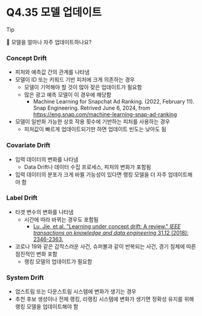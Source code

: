 # Q4.35 모델 업데이트

> [!Tip]
>
> 🙋  모델을 얼마나 자주 업데이트하나요?

### Concept Drift

-   피처와 예측값 간의 관계를 나타냄
-   모델이 ID 또는 키워드 기반 피처에 크게 의존하는 경우
    -   모델이 기억해야 할 것이 많아 잦은 업데이트가 필요함
    -   많은 광고 예측 모델이 이 경우에 해당함
        -   Machine Learning for Snapchat Ad Ranking. (2022, February 11). Snap Engineering. Retrived June 6, 2024, from https://eng.snap.com/machine-learning-snap-ad-ranking
-   모델이 일반화 가능한 상호 작용 횟수에 기반하는 피처를 사용하는 경우
    -   피처값이 빠르게 업데이트되기만 하면 업데이트 빈도는 낮아도 됨

### Covariate Drift

-   입력 데이터의 변화를 나타냄
    -   Data Drift나 데이터 수집 프로세스, 피처의 변화가 포함됨
-   입력 데이터의 분포가 크게 바뀔 가능성이 있다면 랭킹 모델을 더 자주 업데이트해야 함

### Label Drift

-   타겟 변수의 변화를 나타냄
    -   시간에 따라 바뀌는 경우도 포함됨
        -   [Lu, Jie, et al. "Learning under concept drift: A review." *IEEE transactions on knowledge and data engineering* 31.12 (2018): 2346-2363.](https://arxiv.org/pdf/2004.05785)
-   코로나 19와 같은 갑작스러운 사건, 슈퍼볼과 같이 반복되는 사건, 경기 침체에 따른 점진적인 변화 포함
    -   랭킹 모델의 업데이트가 필요함

### System Drift

-   업스트림 또는 다운스트림 시스템에 변화가 생기는 경우
-   추천 후보 생성이나 전체 랭킹, 리랭킹 시스템에 변화가 생기면 정확성 유지를 위해 랭킹 모델을 업데이트해야 함